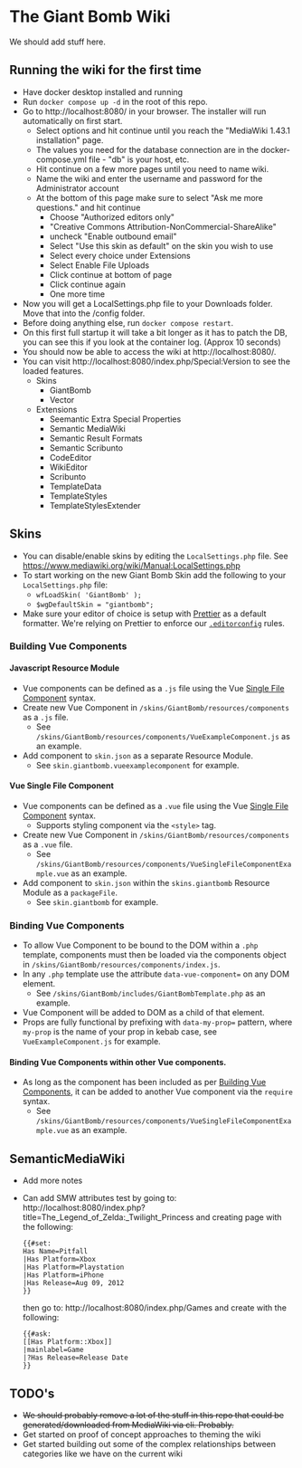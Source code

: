 # The Giant Bomb Wiki

We should add stuff here.

## Running the wiki for the first time

- Have docker desktop installed and running
- Run `docker compose up -d` in the root of this repo.
- Go to http://localhost:8080/ in your browser. The installer will run automatically on first start.
  - Select options and hit continue until you reach the "MediaWiki 1.43.1 installation" page.
  - The values you need for the database connection are in the docker-compose.yml file - "db" is your host, etc.
  - Hit continue on a few more pages until you need to name wiki.
  - Name the wiki and enter the username and password for the Administrator account
  - At the bottom of this page make sure to select "Ask me more questions." and hit continue
    - Choose "Authorized editors only"
    - "Creative Commons Attribution-NonCommercial-ShareAlike"
    - uncheck "Enable outbound email"
    - Select "Use this skin as default" on the skin you wish to use
    - Select every choice under Extensions
    - Select Enable File Uploads
    - Click continue at bottom of page
    - Click continue again
    - One more time
- Now you will get a LocalSettings.php file to your Downloads folder. Move that into the /config folder.
- Before doing anything else, run `docker compose restart`.
- On this first full startup it will take a bit longer as it has to patch the DB, you can see this if you look at the container log. (Approx 10 seconds)
- You should now be able to access the wiki at http://localhost:8080/.
- You can visit http://localhost:8080/index.php/Special:Version to see the loaded features.
  - Skins
    - GiantBomb
    - Vector
  - Extensions
    - Seemantic Extra Special Properties
    - Semantic MediaWiki
    - Semantic Result Formats
    - Semantic Scribunto
    - CodeEditor
    - WikiEditor
    - Scribunto
    - TemplateData
    - TemplateStyles
    - TemplateStylesExtender

## Skins

- You can disable/enable skins by editing the `LocalSettings.php` file. See https://www.mediawiki.org/wiki/Manual:LocalSettings.php
- To start working on the new Giant Bomb Skin add the following to your `LocalSettings.php` file:
  - `wfLoadSkin( 'GiantBomb' );`
  - `$wgDefaultSkin = "giantbomb";`
- Make sure your editor of choice is setup with [Prettier](https://prettier.io/docs/install) as a default formatter. We're relying on Prettier to enforce our [`.editorconfig`](https://editorconfig.org/) rules.

### Building Vue Components

#### Javascript Resource Module

- Vue components can be defined as a `.js` file using the Vue [Single File Component](https://vuejs.org/api/sfc-spec.html) syntax.
- Create new Vue Component in `/skins/GiantBomb/resources/components` as a `.js` file.
  - See `/skins/GiantBomb/resources/components/VueExampleComponent.js` as an example.
- Add component to `skin.json` as a separate Resource Module.
  - See `skin.giantbomb.vueexamplecomponent` for example.

#### Vue Single File Component

- Vue components can be defined as a `.vue` file using the Vue [Single File Component](https://vuejs.org/api/sfc-spec.html) syntax.
  - Supports styling component via the `<style>` tag.
- Create new Vue Component in `/skins/GiantBomb/resources/components` as a `.vue` file.
  - See `/skins/GiantBomb/resources/components/VueSingleFileComponentExample.vue` as an example.
- Add component to `skin.json` within the `skins.giantbomb` Resource Module as a `packageFile`.
  - See `skin.giantbomb` for example.

### Binding Vue Components

- To allow Vue Component to be bound to the DOM within a `.php` template, components must then be loaded via the components object in `/skins/GiantBomb/resources/components/index.js`.
- In any `.php` template use the attribute `data-vue-component=` on any DOM element.
  - See `/skins/GiantBomb/includes/GiantBombTemplate.php` as an example.
- Vue Component will be added to DOM as a child of that element.
- Props are fully functional by prefixing with `data-my-prop=` pattern, where `my-prop` is the name of your prop in kebab case, see `VueExampleComponent.js` for example.

#### Binding Vue Components within other Vue components.

- As long as the component has been included as per [Building Vue Components](#building-vue-components), it can be added to another Vue component via the `require` syntax.
  - See `/skins/GiantBomb/resources/components/VueSingleFileComponentExample.vue` as an example.

## SemanticMediaWiki

- Add more notes
- Can add SMW attributes test by going to: http://localhost:8080/index.php?title=The_Legend_of_Zelda:\_Twilight_Princess and creating page with the following:

  ```
  {{#set:
  Has Name=Pitfall
  |Has Platform=Xbox
  |Has Platform=Playstation
  |Has Platform=iPhone
  |Has Release=Aug 09, 2012
  }}
  ```

  then go to: http://localhost:8080/index.php/Games and create with the following:

  ```
  {{#ask:
  [[Has Platform::Xbox]]
  |mainlabel=Game
  |?Has Release=Release Date
  }}
  ```

## TODO's

- ~~We should probably remove a lot of the stuff in this repo that could be generated/downloaded from MediaWiki via cli. Probably.~~
- Get started on proof of concept approaches to theming the wiki
- Get started building out some of the complex relationships between categories like we have on the current wiki
